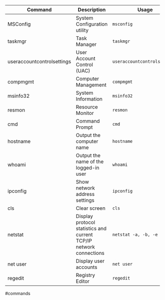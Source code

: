 | Command | Description |Usage|
|------------ | ------------|------------|
|MSConfig |System Configuration utility |`msconfig`|
|taskmgr|Task Manager |`taskmgr`|
|useraccountcontrolsettings|User Account Control (UAC)|`useraccountcontrolsettings`|
|compmgmt|Computer Management|`compmgmt`|
|msinfo32|System Information|`msinfo32`|
|resmon|Resource Monitor|`resmon`|
|cmd|Command Prompt|`cmd`|
|hostname|Output the computer name|`hostname`|
|whoami|Output the name of the logged-in user |`whoami`|
|ipconfig|Show network address settings|`ipconfig`|
|cls|Clear screen|`cls`|
|netstat|Display protocol statistics and current TCP/IP network connections|`netstat -a, -b, -e`|
|net user|Display user accounts|`net user`|
|regedit|Registry Editor|`regedit`|





#commands 